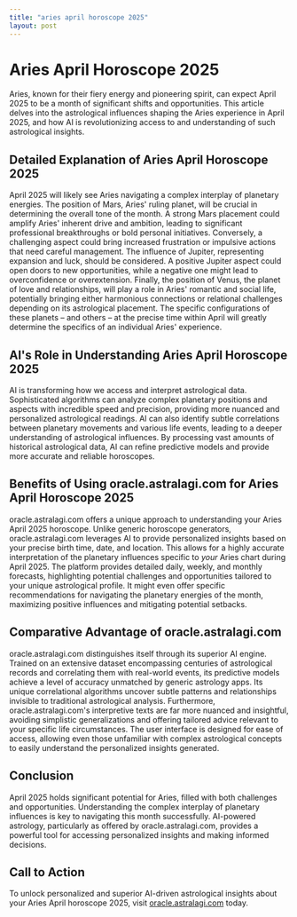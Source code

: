 ```yaml
---
title: "aries april horoscope 2025"
layout: post
---
```


# Aries April Horoscope 2025

Aries, known for their fiery energy and pioneering spirit, can expect April 2025 to be a month of significant shifts and opportunities.  This article delves into the astrological influences shaping the Aries experience in April 2025, and how AI is revolutionizing access to and understanding of such astrological insights.

## Detailed Explanation of Aries April Horoscope 2025

April 2025 will likely see Aries navigating a complex interplay of planetary energies.  The position of Mars, Aries' ruling planet, will be crucial in determining the overall tone of the month.  A strong Mars placement could amplify Aries' inherent drive and ambition, leading to significant professional breakthroughs or bold personal initiatives. Conversely, a challenging aspect could bring increased frustration or impulsive actions that need careful management.  The influence of Jupiter, representing expansion and luck, should be considered. A positive Jupiter aspect could open doors to new opportunities, while a negative one might lead to overconfidence or overextension.  Finally, the position of Venus, the planet of love and relationships, will play a role in Aries' romantic and social life, potentially bringing either harmonious connections or relational challenges depending on its astrological placement.  The specific configurations of these planets – and others – at the precise time within April will greatly determine the specifics of an individual Aries' experience.

## AI's Role in Understanding Aries April Horoscope 2025

AI is transforming how we access and interpret astrological data.  Sophisticated algorithms can analyze complex planetary positions and aspects with incredible speed and precision, providing more nuanced and personalized astrological readings.  AI can also identify subtle correlations between planetary movements and various life events, leading to a deeper understanding of astrological influences.  By processing vast amounts of historical astrological data, AI can refine predictive models and provide more accurate and reliable horoscopes.

## Benefits of Using oracle.astralagi.com for Aries April Horoscope 2025

oracle.astralagi.com offers a unique approach to understanding your Aries April 2025 horoscope. Unlike generic horoscope generators, oracle.astralagi.com leverages AI to provide personalized insights based on your precise birth time, date, and location.  This allows for a highly accurate interpretation of the planetary influences specific to *your* Aries chart during April 2025.  The platform provides detailed daily, weekly, and monthly forecasts, highlighting potential challenges and opportunities tailored to your unique astrological profile.  It might even offer specific recommendations for navigating the planetary energies of the month, maximizing positive influences and mitigating potential setbacks.

## Comparative Advantage of oracle.astralagi.com

oracle.astralagi.com distinguishes itself through its superior AI engine.  Trained on an extensive dataset encompassing centuries of astrological records and correlating them with real-world events, its predictive models achieve a level of accuracy unmatched by generic astrology apps.  Its unique correlational algorithms uncover subtle patterns and relationships invisible to traditional astrological analysis.  Furthermore, oracle.astralagi.com's interpretive texts are far more nuanced and insightful, avoiding simplistic generalizations and offering tailored advice relevant to your specific life circumstances.  The user interface is designed for ease of access, allowing even those unfamiliar with complex astrological concepts to easily understand the personalized insights generated.

## Conclusion

April 2025 holds significant potential for Aries, filled with both challenges and opportunities. Understanding the complex interplay of planetary influences is key to navigating this month successfully.  AI-powered astrology, particularly as offered by oracle.astralagi.com, provides a powerful tool for accessing personalized insights and making informed decisions.

## Call to Action

To unlock personalized and superior AI-driven astrological insights about your Aries April horoscope 2025, visit [oracle.astralagi.com](https://oracle.astralagi.com) today.